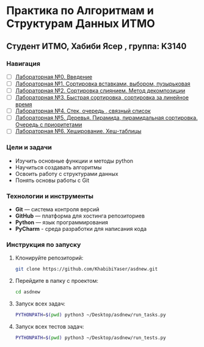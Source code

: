 # Практика по Алгоритмам и Cтруктурам Данных ИТМО 

## Студент ИТМО,  Хабиби Ясер , группа: K3140

### Навигация

- [ ] [Лабораторная №0. Введение](lab0)
- [ ] [Лабораторная №1. Сортировка вставками, выбором, пузырьковая](lab1)
- [ ] [Лабораторная №2. Сортировка слиянием. Метод декомпозиции](lab2)
- [ ] [Лабораторная №3. Быстрая сортировка, сортировка за линейное время](lab3)
- [ ] [Лабораторная №4. Стек, очередь , связный список](lab4)
- [ ] [Лабораторная №5. Деревья. Пирамида, пирамидальная сортировка. Очередь с приоритетами](lab5)
- [ ] [Лабораторная №6. Хеширование. Хеш-таблицы](lab6)
### Цели и задачи

- Изучить основные функции и методы python
- Научиться создавать алгоритмы
- Освоить работу с структурами данных
- Понять основы работы с Git

### Технологии и инструменты

- **Git** — система контроля версий
- **GitHub** — платформа для хостинга репозиториев
- **Python** — язык программирования
- **PyCharm** - среда разработки для написания кода 

### Инструкция по запуску

1. Клонируйте репозиторий:
   ```bash
   git clone https://github.com/KhabibiYaser/asdnew.git
   ```
2. Перейдите в папку с проектом:
   ```bash
   cd asdnew
   ```
 3. Запуск всех задач:
    ```bash
    PYTHONPATH=$(pwd) python3 ~/Desktop/asdnew/run_tasks.py
    ```
 
 4. Запуск всех тестов задач:
    ```bash
    PYTHONPATH=$(pwd) python3 ~/Desktop/asdnew/run_tests.py
    ```
